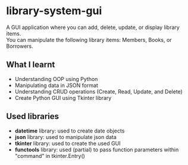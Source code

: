 # library-system-gui

A GUI application where you can add, delete, update, or display library items.  
You can manipulate the following library items: Members, Books, or Borrowers.  

## What I learnt

* Understanding OOP using Python
* Manipulating data in JSON format
* Understanding CRUD operations (Create, Read, Update, and Delete)
* Create Python GUI using Tkinter library


## Used libraries

* **datetime** library: used to create date objects
* **json** library: used to manipulate json data
* **tkinter** library: used to create the used GUI
* **functools** library: used (partial) to pass function parameters within "command" in tkinter.Entry()
